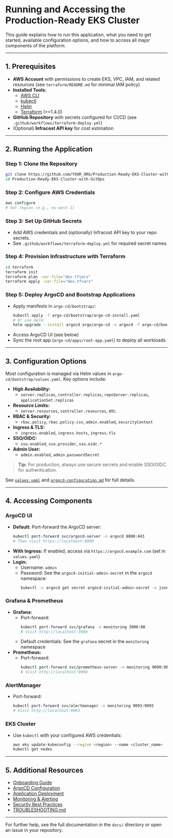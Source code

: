 # Running and Accessing the Production-Ready EKS Cluster

This guide explains how to run this application, what you need to get started, available configuration options, and how to access all major components of the platform.

---

## 1. Prerequisites

- **AWS Account** with permissions to create EKS, VPC, IAM, and related resources (see `terraform/README.md` for minimal IAM policy)
- **Installed Tools:**
  - [AWS CLI](https://docs.aws.amazon.com/cli/latest/userguide/getting-started-install.html)
  - [kubectl](https://kubernetes.io/docs/tasks/tools/)
  - [Helm](https://helm.sh/docs/intro/install/)
  - [Terraform](https://developer.hashicorp.com/terraform/downloads) (>=1.4.0)
- **GitHub Repository** with secrets configured for CI/CD (see `.github/workflows/terraform-deploy.yml`)
- (Optional) **Infracost API key** for cost estimation

---

## 2. Running the Application

### Step 1: Clone the Repository
```bash
git clone https://github.com/YOUR_ORG/Production-Ready-EKS-Cluster-with-GitOps.git
cd Production-Ready-EKS-Cluster-with-GitOps
```

### Step 2: Configure AWS Credentials
```bash
aws configure
# Set region (e.g., eu-west-1)
```

### Step 3: Set Up GitHub Secrets
- Add AWS credentials and (optionally) Infracost API key to your repo secrets.
- See `.github/workflows/terraform-deploy.yml` for required secret names.

### Step 4: Provision Infrastructure with Terraform
```bash
cd terraform
terraform init
terraform plan -var-file="dev.tfvars"
terraform apply -var-file="dev.tfvars"
```

### Step 5: Deploy ArgoCD and Bootstrap Applications
- Apply manifests in `argo-cd/bootstrap/`:
  ```bash
  kubectl apply -f argo-cd/bootstrap/argo-cd-install.yaml
  # Or use Helm:
  helm upgrade --install argocd argo/argo-cd -n argocd -f argo-cd/bootstrap/values.yaml
  ```
- Access ArgoCD UI (see below)
- Sync the root app (`argo-cd/apps/root-app.yaml`) to deploy all workloads

---

## 3. Configuration Options

Most configuration is managed via Helm values in `argo-cd/bootstrap/values.yaml`. Key options include:

- **High Availability:**
  - `server.replicas`, `controller.replicas`, `repoServer.replicas`, `applicationSet.replicas`
- **Resource Limits:**
  - `server.resources`, `controller.resources`, etc.
- **RBAC & Security:**
  - `rbac.policy`, `rbac.policy.csv`, `admin.enabled`, `securityContext`
- **Ingress & TLS:**
  - `ingress.enabled`, `ingress.hosts`, `ingress.tls`
- **SSO/OIDC:**
  - `sso.enabled`, `sso.provider`, `sso.oidc.*`
- **Admin User:**
  - `admin.enabled`, `admin.passwordSecret`

> **Tip:** For production, always use secure secrets and enable SSO/OIDC for authentication.

See [`values.yaml`](../argo-cd/bootstrap/values.yaml) and [`argocd-configuration.md`](./argocd-configuration.md) for full details.

---

## 4. Accessing Components

### ArgoCD UI
- **Default:** Port-forward the ArgoCD server:
  ```bash
  kubectl port-forward svc/argocd-server -n argocd 8080:443
  # Then visit https://localhost:8080
  ```
- **With Ingress:** If enabled, access via `https://argocd.example.com` (set in `values.yaml`)
- **Login:**
  - Username: `admin`
  - Password: See the `argocd-initial-admin-secret` in the `argocd` namespace:
    ```bash
    kubectl -n argocd get secret argocd-initial-admin-secret -o jsonpath="{.data.password}" | base64 -d && echo
    ```

### Grafana & Prometheus
- **Grafana:**
  - Port-forward:
    ```bash
    kubectl port-forward svc/grafana -n monitoring 3000:80
    # Visit http://localhost:3000
    ```
  - Default credentials: See the `grafana` secret in the `monitoring` namespace
- **Prometheus:**
  - Port-forward:
    ```bash
    kubectl port-forward svc/prometheus-server -n monitoring 9090:9090
    # Visit http://localhost:9090
    ```

### AlertManager
- Port-forward:
  ```bash
  kubectl port-forward svc/alertmanager -n monitoring 9093:9093
  # Visit http://localhost:9093
  ```

### EKS Cluster
- Use `kubectl` with your configured AWS credentials:
  ```bash
  aws eks update-kubeconfig --region <region> --name <cluster_name>
  kubectl get nodes
  ```

---

## 5. Additional Resources

- [Onboarding Guide](./onboarding.md)
- [ArgoCD Configuration](./argocd-configuration.md)
- [Application Deployment](./application-deployment.md)
- [Monitoring & Alerting](./monitoring-alerting.md)
- [Security Best Practices](./security-best-practices.md)
- [TROUBLESHOOTING.md](../TROUBLESHOOTING.md)

---

For further help, see the full documentation in the `docs/` directory or open an issue in your repository.
